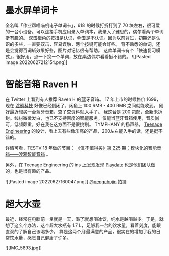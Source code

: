 # 墨水屏单词卡
全名叫「作业帮喵喵机电子单词卡」，618 的时候打折打到了 70 块左右，很可爱的一台小设备。可以连接手机应用录入单词本，我录入了雅思的，偶尔看两个单词挺有趣的。
双击橙色的按扭是认识，单击是不认识。因为以前背过，初期还是认识的多些，一直要双击，容易误触，两个按键可能会好些。
背不熟悉的单词，还是会觉得百词斩效果好些，图片对记忆很有帮助。
这款单词卡有个「快速复习模式」，很好用，点一下换一个单词，放在桌边偶尔看看挺不错的。
![[Pasted image 20220627212154.png]]

# 智能音箱 Raven H
在 Twitter 上看到有人推荐 Raven H 的蓝牙音箱。
17 年上市的时候售价 1699，现在 [渡鸦科技](https://raventech.cn/h) 好像已经倒闭了，闲鱼上 100 RMB - 400 RMB 之间就能收到。
刚好最近想买一台蓝牙音箱，查了查资料就入手了。
我这台是 200 包邮，全新未拆封。线材微微发白，也已不支持百度的智能服务，仅能当蓝牙音箱使用，音质尚可，低频颇重，好在我在这方面不是很挑剔。
TYMPHANY 的扬声器， [Teenage Engineering](https://www.instagram.com/teenageengineering/) 的设计，看上去有些像乐高的产品，200左右能入手的话，还是挺不错的。

详情可看，TESTV 18 年做的节目： [《值不值得买》第 225 期：模块化的智能音箱——渡鸦智能音箱](https://www.youtube.com/watch?v=9QQMxLR0sME) 。

另外，在 Teenage Engineering 的 ins 上发现发现 [Playdate](https://play.date/) 也是他们团队做的，也是很有趣的产品。

![[Pasted image 20220627160047.png]]
 [@pengchujin](https://twitter.com/pengchujin) 拍摄

# 超大水壶
最近，经常在电脑前一坐就是一天，渴了就想喝冰饮，纯水是越喝越少。于是，就想了这么个办法，这个超大水瓶有 1.7 L，足够我一台的饮水量，看着刻度，能跟直观的了解自己该喝多少。
算是这两个月最满意的产品，很实在的增加了我的日常饮水量，感觉自己健康了许多。

![[IMG_5893.jpg]]
